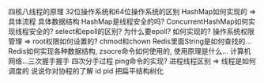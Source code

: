 四核八线程的原理
32位操作系统和64位操作系统的区别
HashMap如何实现的 => 具体流程 具体数据结构
HashMap是线程安全的吗?
ConcurrentHashMap如何实现线程安全的?
select和epoll的区别? 为什么要epoll? 如何实现的?
操作系统权限管理 => root权限如何设置的?
chmod和chown
Redis里面String是如何查找的...
Redis如何实现各种数据结构, zsocre命令如何使用的, 使用原理是什么...
计算机网络...三次握手握手 四次分手过程
ping命令的实现?
进程线程区别 => 线程是如何调度的
说说你对协程的了解
id pid 把扁平结构树化